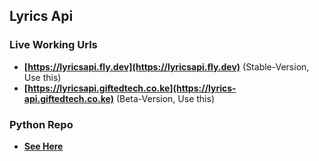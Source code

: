 ## Lyrics Api

### Live Working Urls
- **[https://lyricsapi.fly.dev](https://lyricsapi.fly.dev)** (Stable-Version, Use this)
- **[https://lyricsapi.giftedtech.co.ke](https://lyrics-api.giftedtech.co.ke)** (Beta-Version, Use this)

### Python Repo
- **[See Here](https://github.com/mauricegift/lyricsapi-py)**
